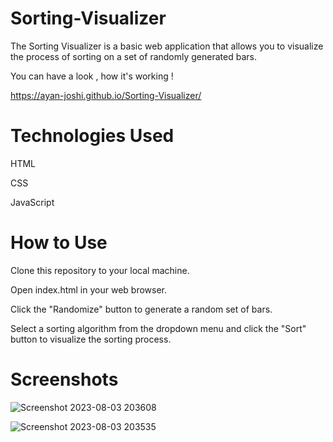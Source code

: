 # Sorting-Visualizer
The Sorting Visualizer is a basic web application that allows you to visualize the process of sorting  on a set of randomly generated bars.

You can have a look , how it's working !

https://ayan-joshi.github.io/Sorting-Visualizer/
# Technologies Used

HTML

CSS

JavaScript

# How to Use
Clone this repository to your local machine.

Open index.html in your web browser.

Click the "Randomize" button to generate a random set of bars.

Select a sorting algorithm from the dropdown menu and click the "Sort" button to visualize the sorting process.

# Screenshots

![Screenshot 2023-08-03 203608](https://github.com/ayan-joshi/Sorting-Visualizer/assets/96243602/7ca1ebc1-42e7-47d7-a43f-4110fb769cce)

![Screenshot 2023-08-03 203535](https://github.com/ayan-joshi/Sorting-Visualizer/assets/96243602/67209be1-5044-4cfa-beac-fb5ee129431d)



